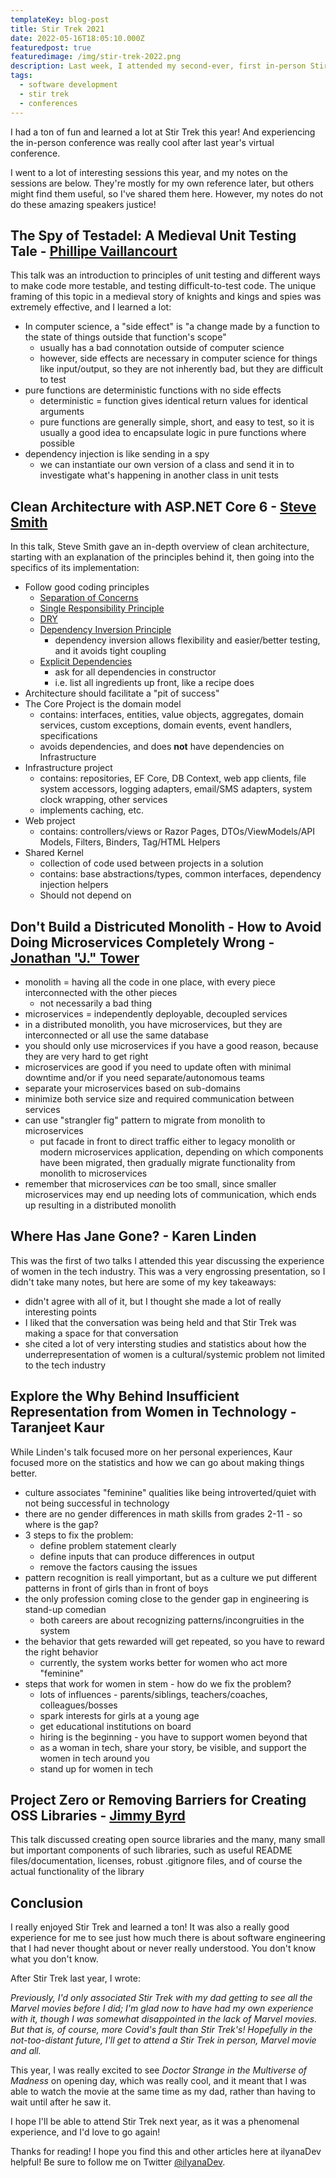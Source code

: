 ```yaml
---
templateKey: blog-post
title: Stir Trek 2021
date: 2022-05-16T18:05:10.000Z
featuredpost: true
featuredimage: /img/stir-trek-2022.png
description: Last week, I attended my second-ever, first in-person Stir Trek, a conference held annually in Columbus, Ohio since 2009.
tags:
  - software development
  - stir trek
  - conferences
---
```


I had a ton of fun and learned a lot at Stir Trek this year! And experiencing the in-person conference was really cool after last year's virtual conference. 

I went to a lot of interesting sessions this year, and my notes on the sessions are below. They're mostly for my own reference later, but others might find them useful, so I've shared them here. However, my notes do not do these amazing speakers justice!

## The Spy of Testadel: A Medieval Unit Testing Tale - [Phillipe Vaillancourt](https://twitter.com/snowfrogdev)

This talk was an introduction to principles of unit testing and different ways to make code more testable, and testing difficult-to-test code. The unique framing of this topic in a medieval story of knights and kings and spies was extremely effective, and I learned a lot:

- In computer science, a "side effect" is "a change made by a function to the state of things outside that function's scope"
  - usually has a bad connotation outside of computer science
  - however, side effects are necessary in computer science for things like input/output, so they are not inherently bad, but they are difficult to test
- pure functions are deterministic functions with no side effects
  - deterministic = function gives identical return values for identical arguments
  - pure functions are generally simple, short, and easy to test, so it is usually a good idea to encapsulate logic in pure functions where possible
- dependency injection is like sending in a spy
  - we can instantiate our own version of a class and send it in to investigate what's happening in another class in unit tests

## Clean Architecture with ASP.NET Core 6 - [Steve Smith](https://twitter.com/ardalis)

In this talk, Steve Smith gave an in-depth overview of clean architecture, starting with an explanation of the principles behind it, then going into the specifics of its implementation: 

- Follow good coding principles
  - [Separation of Concerns](https://deviq.com/principles/separation-of-concerns)
  - [Single Responsibility Principle](https://deviq.com/principles/single-responsibility-principle)
  - [DRY](https://deviq.com/principles/dont-repeat-yourself)
  - [Dependency Inversion Principle](https://deviq.com/principles/dependency-inversion-principle)
    - dependency inversion allows flexibility and easier/better testing, and it avoids tight coupling
  - [Explicit Dependencies](https://deviq.com/principles/explicit-dependencies-principle)
    - ask for all dependencies in constructor
    - i.e. list all ingredients up front, like a recipe does
- Architecture should facilitate a "pit of success"
- The Core Project is the domain model
  - contains: interfaces, entities, value objects, aggregates, domain services, custom exceptions, domain events, event handlers, specifications
  - avoids dependencies, and does **not** have dependencies on Infrastructure
- Infrastructure project
  - contains: repositories, EF Core, DB Context, web app clients, file system accessors, logging adapters, email/SMS adapters, system clock wrapping, other services
  - implements caching, etc.
- Web project
  - contains: controllers/views or Razor Pages, DTOs/ViewModels/API Models, Filters, Binders, Tag/HTML Helpers
- Shared Kernel
  - collection of code used between projects in a solution
  - contains: base abstractions/types, common interfaces, dependency injection helpers
  - Should not depend on 
  
## Don't Build a Districuted Monolith - How to Avoid Doing Microservices Completely Wrong - [Jonathan "J." Tower](https://twitter.com/JTowerMI)

- monolith = having all the code in one place, with every piece interconnected with the other pieces
  - not necessarily a bad thing
- microservices = independently deployable, decoupled services
- in a distributed monolith, you have microservices, but they are interconnected or all use the same database
- you should only use microservices if you have a good reason, because they are very hard to get right
- microservices are good if you need to update often with minimal downtime and/or if you need separate/autonomous teams
- separate your microservices based on sub-domains
- minimize both service size and required communication between services
- can use "strangler fig" pattern to migrate from monolith to microservices
  - put facade in front to direct traffic either to legacy monolith or modern microservices application, depending on which components have been migrated, then gradually migrate functionality from monolith to microservices
- remember that microservices *can* be too small, since smaller microservices may end up needing lots of communication, which ends up resulting in a distributed monolith

## Where Has Jane Gone? - Karen Linden

This was the first of two talks I attended this year discussing the experience of women in the tech industry. This was a very engrossing presentation, so I didn't take many notes, but here are some of my key takeaways:

- didn't agree with all of it, but I thought she made a lot of really interesting points
- I liked that the conversation was being held and that Stir Trek was making a space for that conversation
- she cited a lot of very intersting studies and statistics about how the underrepresentation of women is a cultural/systemic problem not limited to the tech industry

## Explore the Why Behind Insufficient Representation from Women in Technology - Taranjeet Kaur

While Linden's talk focused more on her personal experiences, Kaur focused more on the statistics and how we can go about making things better.

- culture associates "feminine" qualities like being introverted/quiet with not being successful in technology
- there are no gender differences in math skills from grades 2-11 - so where is the gap?
- 3 steps to fix the problem:
  - define problem statement clearly
  - define inputs that can produce differences in output
  - remove the factors causing the issues
- pattern recognition is reall yimportant, but as a culture we put different patterns in front of girls than in front of boys
- the only profession coming close to the gender gap in engineering is stand-up comedian
  - both careers are about recognizing patterns/incongruities in the system
- the behavior that gets rewarded will get repeated, so you have to reward the right behavior
  - currently, the system works better for women who act more "feminine" 
- steps that work for women in stem - how do we fix the problem?
  - lots of influences - parents/siblings, teachers/coaches, colleagues/bosses
  - spark interests for girls at a young age
  - get educational institutions on board
  - hiring is the beginning - you have to support women beyond that
  - as a woman in tech, share your story, be visible, and support the women in tech around you
  - stand up for women in tech

## Project Zero or Removing Barriers for Creating OSS Libraries - [Jimmy Byrd](https://twitter.com/Jimmy_Byrd)

This talk discussed creating open source libraries and the many, many small but important components of such libraries, such as useful README files/documentation, licenses, robust .gitignore files, and of course the actual functionality of the library

## Conclusion

I really enjoyed Stir Trek and learned a ton! It was also a really good experience for me to see just how much there is about software engineering that I had never thought about or never really understood. You don't know what you don't know.

After Stir Trek last year, I wrote:

*Previously, I'd only associated Stir Trek with my dad getting to see all the Marvel movies before I did; I'm glad now to have had my own experience with it, though I was somewhat disappointed in the lack of Marvel movies. But that is, of course, more Covid's fault than Stir Trek's! Hopefully in the not-too-distant future, I'll get to attend a Stir Trek in person, Marvel movie and all.*

This year, I was really excited to see *Doctor Strange in the Multiverse of Madness* on opening day, which was really cool, and it meant that I was able to watch the movie at the same time as my dad, rather than having to wait until after he saw it.

I hope I'll be able to attend Stir Trek next year, as it was a phenomenal experience, and I'd love to go again!

Thanks for reading! I hope you find this and other articles here at ilyanaDev helpful! Be sure to follow me on Twitter [@ilyanaDev](https://twitter.com/ilyanaDev).
